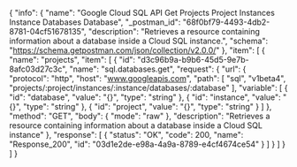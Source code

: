 {
  "info": {
    "name": "Google Cloud SQL API Get Projects Project Instances Instance Databases Database",
    "_postman_id": "68f0bf79-4493-4db2-8781-04cf51678135",
    "description": "Retrieves a resource containing information about a database inside a Cloud SQL instance.",
    "schema": "https://schema.getpostman.com/json/collection/v2.0.0/"
  },
  "item": [
    {
      "name": "projects",
      "item": [
        {
          "id": "d3c96b9a-b9b6-45d5-9e7b-8afc03d27c3c",
          "name": "sql.databases.get",
          "request": {
            "url": {
              "protocol": "http",
              "host": "www.googleapis.com",
              "path": [
                "sql",
                "v1beta4",
                "projects/:project/instances/:instance/databases/:database"
              ],
              "variable": [
                {
                  "id": "database",
                  "value": "{}",
                  "type": "string"
                },
                {
                  "id": "instance",
                  "value": "{}",
                  "type": "string"
                },
                {
                  "id": "project",
                  "value": "{}",
                  "type": "string"
                }
              ]
            },
            "method": "GET",
            "body": {
              "mode": "raw"
            },
            "description": "Retrieves a resource containing information about a database inside a Cloud SQL instance"
          },
          "response": [
            {
              "status": "OK",
              "code": 200,
              "name": "Response_200",
              "id": "03d1e2de-e98a-4a9a-8789-e4cf4674ce54"
            }
          ]
        }
      ]
    }
  ]
}